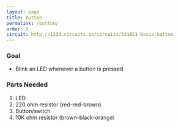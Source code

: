 ```yaml
---
layout: page
title: Button
permalink: /button/
order: 2
circuit: http://123d.circuits.io/circuits/531021-basic-button
---
```


### Goal

* Blink an LED whenever a button is pressed

### Parts Needed

1. LED
1. 220 ohm resistor (red-red-brown)
1. Button/switch
1. 10K ohm resistor (brown-black-orange)
